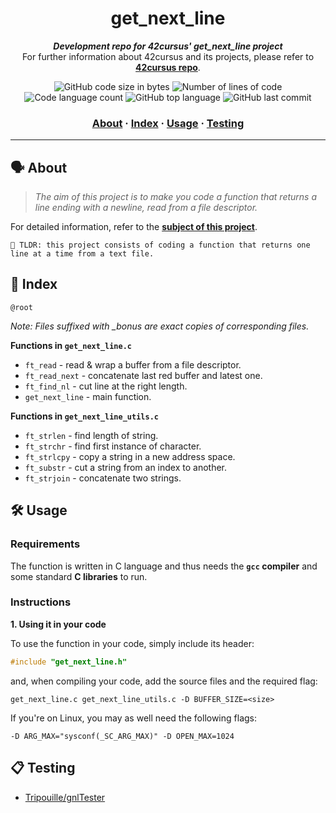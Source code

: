<h1 align="center">
	 get_next_line
</h1>

<p align="center">
	<b><i>Development repo for 42cursus' get_next_line project</i></b><br>
	For further information about 42cursus and its projects, please refer to <a href="https://github.com/rochblondiaux/42cursus"><b>42cursus repo</b></a>.
</p>

<p align="center">
	<img alt="GitHub code size in bytes" src="https://img.shields.io/github/languages/code-size/rochblondiaux/get_next_line?color=blueviolet" />
	<img alt="Number of lines of code" src="https://img.shields.io/tokei/lines/github/rochblondiaux/get_next_line?color=blueviolet" />
	<img alt="Code language count" src="https://img.shields.io/github/languages/count/rochblondiaux/get_next_line?color=blue" />
	<img alt="GitHub top language" src="https://img.shields.io/github/languages/top/rochblondiaux/get_next_line?color=blue" />
	<img alt="GitHub last commit" src="https://img.shields.io/github/last-commit/rochblondiaux/get_next_line?color=brightgreen" />
</p>

<h3 align="center">
	<a href="#%EF%B8%8F-about">About</a>
	<span> · </span>
	<a href="#-index">Index</a>
	<span> · </span>
	<a href="#%EF%B8%8F-usage">Usage</a>
	<span> · </span>
	<a href="#-testing">Testing</a>
</h3>

---

## 🗣️ About

> _The aim of this project is to make you code a function that returns a line ending with a newline, read from a file descriptor._

For detailed information, refer to the [**subject of this project**](https://github.com/RochBlondiaux/get_next_line/blob/main/en.subject.pdf).

	🚀 TLDR: this project consists of coding a function that returns one line at a time from a text file.

## 📑 Index

`@root`

_Note: Files suffixed with *_bonus* are exact copies of corresponding files._

**Functions in `get_next_line.c`**

* `ft_read`	- read & wrap a buffer from a file descriptor.
* `ft_read_next`	- concatenate last red buffer and latest one.
* `ft_find_nl`	- cut line at the right length.
* `get_next_line`	- main function.

**Functions in `get_next_line_utils.c`**

* `ft_strlen`		- find length of string.
* `ft_strchr`		- find first instance of character.
* `ft_strlcpy`		- copy a string in a new address space.
* `ft_substr`		- cut a string from an index to another.
* `ft_strjoin`		- concatenate two strings.

## 🛠️ Usage

### Requirements

The function is written in C language and thus needs the **`gcc` compiler** and some standard **C libraries** to run.

### Instructions

**1. Using it in your code**

To use the function in your code, simply include its header:

```C
#include "get_next_line.h"
```

and, when compiling your code, add the source files and the required flag:

```shell
get_next_line.c get_next_line_utils.c -D BUFFER_SIZE=<size>
```

If you're on Linux, you may as well need the following flags:

```shell
-D ARG_MAX="sysconf(_SC_ARG_MAX)" -D OPEN_MAX=1024
```

## 📋 Testing

* [Tripouille/gnlTester](https://github.com/Tripouille/gnlTester)